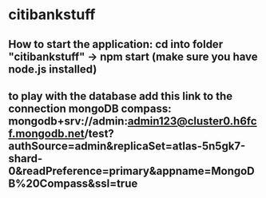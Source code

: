 # citibankstuff

## How to start the application: cd into folder "citibankstuff" -> npm start (make sure you have node.js installed)


## to play with the database add this link to the connection mongoDB compass: mongodb+srv://admin:admin123@cluster0.h6fcf.mongodb.net/test?authSource=admin&replicaSet=atlas-5n5gk7-shard-0&readPreference=primary&appname=MongoDB%20Compass&ssl=true

